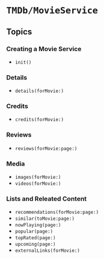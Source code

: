 # ``TMDb/MovieService``

## Topics

### Creating a Movie Service

- ``init()``

### Details

- ``details(forMovie:)``

### Credits

- ``credits(forMovie:)``

### Reviews

- ``reviews(forMovie:page:)``

### Media

- ``images(forMovie:)``
- ``videos(forMovie:)``

### Lists and Releated Content

- ``recommendations(forMovie:page:)``
- ``similar(toMovie:page:)``
- ``nowPlaying(page:)``
- ``popular(page:)``
- ``topRated(page:)``
- ``upcoming(page:)``
- ``externalLinks(forMovie:)``
